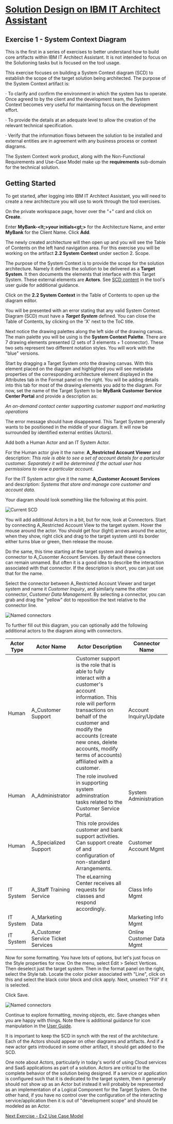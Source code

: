 # [Solution Design on IBM IT Architect Assistant](./Solution-Design-ITAA)

## Exercise 1 - System Context Diagram



This is the first in a series of exercises to better understand how to build core artifacts within IBM IT Architect Assistant.  It is not intended to focus on the Solutioning tasks but is focused on the tool usage.

This exercise focuses on building a System Context diagram (SCD) to establish the scope of the target solution being architected. The purpose of the System Context artifact is:

·    To clarify and confirm the environment in which the system has to operate. Once agreed to by the client and the development team, the System Context becomes very useful for maintaining focus on the development effort.

·    To provide the details at an adequate level to allow the creation of the relevant technical specification.

·    Verify that the information flows between the solution to be installed and external entities are in agreement with any business process or context diagrams.

The System Context work product, along with the Non-Functional Requirements and Use-Case Model make up the **requirements** sub-domain for the technical solution. 

## Getting Started

To get started, after logging into IBM IT Architect Assistant, you will need to create a new architecture you will use to work through the tool exercises.

On the private workspace page, hover over the "+" card and click on **Create**.

Enter **MyBank-<lt;>your initials<gt;>** for the Architecture Name, and enter **MyBank** for the Client Name. Click  **Add**.

The newly created architecture will then open up and you will see the Table of Contents on the left hand navigation area. For this exercise you will be working on the artifact **2.2 System Context** under section 2. Scope.

The purpose of the System Context is to provide the scope for the solution architecture. Namely it defines the solution to be delivered as a **Target System**. It then documents the elements that interface with this Target System.  These external elements are **Actors**.  See [SCD content](../enterprise/Artifact-Details-ITAA#system-context) in the tool's user guide for additional guidance. 

Click on the **2.2 System Context** in the Table of Contents to open up the diagram editor.

You will be presented with an error stating that any valid System Context Diagram (SCD) must have a ***Target System*** defined.  You can close the Table of Contents, by clicking on the 'X' next to the ToC title. 

Next notice the drawing palettes along the left side of the drawing canvas. The main palette you will be using is the **System Context Palette**. There are 7 drawing elements presented (2 sets of 3 elements + 1 connector). These two sets represent two different notation styles.  You will work with the "blue" versions.

Start by dragging a Target System onto the drawing canvas. With this element placed on the diagram and highlighted you will see metadata properties of the corresponding architecture element displayed in the Attributes tab in the Format panel on the right.  You will be adding details into this tab for most of the drawing elements you add to the diagram. For now, set the name of the Target System to be **MyBank Customer Service Center Portal** and provide a description as:

*An on-demand contact center supporting customer support and marketing operations*

The error message should have disappeared.   This Target System generally wants to be positioned in the middle of your diagram.   It will now be surrounded by identified external entities (Actors).

Add both a Human Actor and an IT System Actor.   

For the Human actor give it the name: **A_Restricted Account Viewer** and description: *This role is able to see a set of account details for a particular customer. Separately it will be determined if the actual user has permissions to view a particular account.*

For the IT System actor give it the name: **A_Customer Account Services** and description: *Systems that store and manage core customer and account data.*

Your diagram should look something like the following at this point.

![Current SCD](./images/TS_and_two_actors.png)



You will add additional Actors in a bit, but for now, look at Connectors. Start by connecting A_Restricted Account View to the target system. Hover the mouse around the actor.   You should get four (light) arrows around the actor, when they show, right click and drag to the target system until its border either turns blue or green, then release the mouse.

Do the same, this time starting at the target system and drawing a connector to A_Cusomter Account Services. By default these connectors can remain unnamed.  But often it is a good idea to describe the interaction associated with that connector.   If the description is short, you can just use that for the name.  

Select the connector between A_Restricted Account Viewer and target system and name it *Customer Inquiry*, and similarly name the other connector, *Customer Data Management*.  By selecting a connector, you can grab and drag the "yellow" dot to reposition the text relative to the connector line.

![Named connectors](./images/SCD_first_connectors.png)

To further fill out this diagram, you can optionally add the following additional actors to the diagram along with connectors.

| Actor Type | Actor Name                         | Actor Description                                            | Connector Name            |
| ---------- | ---------------------------------- | ------------------------------------------------------------ | ------------------------- |
| Human      | A_Customer Support                 | Customer support is the role that is able to fully interact with a customer's account information. This role will perform transactions on behalf of the customer and modify the accounts (create new ones, delete accounts, modify terms of accounts) affiliated with a customer. | Account Inquiry/Update    |
| Human      | A_Administrator                    | The role involved in supporting system adminstration tasks related to the Customer Service Portal. | System Administration     |
| Human      | A_Specialized Support              | This role provides customer and bank support activities.  Can support create of and configuration of non-standard Arrangements. | Customer Account Mgmt     |
| IT System  | A_Staff Training Service           | The eLearning Center receives all requests for classes and respond accordingly. | Class Info Mgmt           |
| IT System  | A_Marketing Data                   |                                                              | Marketing Info Mgmt       |
| IT System  | A_Customer Service Ticket Services |                                                              | Online Customer Data Mgmt |

Now for some formatting.  You have lots of options, but let's just focus on the Style properties for now. On the menu, select Edit > Select Vertices. Then deselect just the target system.  Then in the format panel on the right, select the Style tab.  Locate the color picker associated with "Line", click on this and select the black color block and click apply. Next, unselect "Fill" if it is selected.

Click Save.

![Named connectors](./images/final_SCD.png)

Continue to explore formatting, moving objects, etc. Save changes when you are happy with things. Note there is additional guidance for icon manipulation in the [User Guide](../ArchVisualization).

It is important to keep the SCD in synch with the rest of the architecture. Each of the Actors should appear on other diagrams and artifacts. And if a new actor gets introduced in some other artifact, it should get added to the SCD.

One note about Actors, particularly in today's world of using Cloud services and SaaS applications as part of a solution. Actors are critical to the complete behavior of the solution being designed. If a service or application is configured such that it is dedicated to the target system, then it generally should not show up as an Actor but instead it will probably be represented as an implementation of a Logical Component for the Target System. On the other hand, if you have no control over the configuration of the interacting service/application then it is out of "development scope" and should be modeled as an Actor.

[Next Exercise - Ex2 Use Case Model](./Ex2-UCM)
